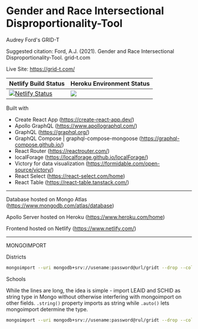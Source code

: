 # Gender and Race Intersectional Disproportionality-Tool

Audrey Ford's GRID-T

Suggested citation: Ford, A.J. (2021). Gender and Race Intersectional Disproportionality-Tool. grid-t.com

Live Site: https://grid-t.com/

| Netlify Build Status  | Heroku Environment Status |
| ------------- | ------------- |
| [![Netlify Status](https://api.netlify.com/api/v1/badges/e86b99c3-8e6c-4886-b30d-c427cd968e51/deploy-status)](https://app.netlify.com/sites/priceless-wilson-fee0d4/deploys)  | ![](https://heroku-status-badges.herokuapp.com/gridt-apollo)  |

Built with
- Create React App (https://create-react-app.dev/)
- Apollo GraphQL (https://www.apollographql.com/)
- GraphQL (https://graphql.org/)
- GraphQL Compose | graphql-compose-mongoose (https://graphql-compose.github.io/)
- React Router (https://reactrouter.com/)
- localForage (https://localforage.github.io/localForage/)
- Victory for data visualization (https://formidable.com/open-source/victory/)
- React Select (https://react-select.com/home)
- React Table (https://react-table.tanstack.com/)

----

Database hosted on Mongo Atlas (https://www.mongodb.com/atlas/database)

Apollo Server hosted on Heroku (https://www.heroku.com/home)

Frontend hosted on Netlify (https://www.netlify.com/)

----

MONGOIMPORT

Districts
```bash
mongoimport --uri mongodb+srv://usename:password@url/gridt --drop --collection districts --type csv --file ~/dev/gridt/server/db/seedData/districts.csv --columnsHaveTypes --fields="LEA_STATE.string(), LEA_STATE_NAME.string(), LEAID.string(), LEA_NAME.string(), LEA_ADDRESS.string(), LEA_CITY.string(), LEA_ZIP.string(), CJJ.string(), LEA_ENR.auto(), LEA_ENR_NONLEAFAC.auto(), LEA_SCHOOLS.auto()"
```
Schools

While the lines are long, the idea is simple - import LEAID and SCHID as string type in Mongo without otherwise interfering with  mongoimport on other fields. `.string()` property imports as string while `.auto()` lets mongoimport determine the type.

```bash
mongoimport --uri mongodb+srv://usename:password@rul/gridt --drop --collection schools --type csv --file ~/dev/gridt/server/db/seedData/schools.csv --columnsHaveTypes --fields="LEA_STATE.auto(), LEA_STATE_NAME.auto(), LEAID.string(), LEA_NAME.auto(), SCHID.string(), SCH_NAME.auto(), COMBOKEY.string(), SCH_IDEAENR_HI_M.auto(), SCH_ENR_HI_M.auto(), RI_HI_M.auto(), TOT_IDEA_W/O_HI_M.auto(), TOT_ENR_W/O_HI_M.auto(), RI_W/O_HI_M.auto(), RR_HI_M_POP.auto(), RI_WH_M_1.auto(), RR_HI_M_WH_M.auto(), SCH_IDEAENR_HI_F.auto(), SCH_ENR_HI_F.auto(), RI_HI_F.auto(), TOT_IDEA_W/O_HI_F.auto(), TOT_ENR_W/O_HI_F.auto(), RI_W/O_HI_F.auto(), RR_HI_F_POP.auto(), RI_WH_F_1.auto(), RR_HI_F_WH_F.auto(), SCH_IDEAENR_AM_M.auto(), SCH_ENR_AM_M.auto(), RI_AM_M.auto(), TOT_IDEA_W/O_AM_M.auto(), TOT_ENR_W/O_AM_M.auto(), RI_W/O_AM_M.auto(), RR_AM_M_POP.auto(), RI_WH_M_2.auto(), RR_AM_M_WH_M.auto(), SCH_IDEAENR_AM_F.auto(), SCH_ENR_AM_F.auto(), RI_AM_F.auto(), TOT_IDEA_W/O_AM_F.auto(), TOT_ENR_W/O_AM_F.auto(), RI_W/O_AM_F.auto(), RR_AM_F_POP.auto(), RI_WH_F_2.auto(), RR_AM_F_WH_F.auto(), SCH_IDEAENR_AS_M.auto(), SCH_ENR_AS_M.auto(), RI_AS_M.auto(), TOT_IDEA_W/O_AS_M.auto(), TOT_ENR_W/O_AS_M.auto(), RI_W/O_AS_M.auto(), RR_AS_M_POP.auto(), RI_WH_M_3.auto(), RR_AS_M_WH_M.auto(), SCH_IDEAENR_AS_F.auto(), SCH_ENR_AS_F.auto(), RI_AS_F.auto(), TOT_IDEA_W/O_AS_F.auto(), TOT_ENR_W/O_AS_F.auto(), RI_W/O_AS_F.auto(), RR_AS_F_POP.auto(), RI_WH_F_3.auto(), RR_AS_F_WH_F.auto(), SCH_IDEAENR_HP_M.auto(), SCH_ENR_HP_M.auto(), RI_HP_M.auto(), TOT_IDEA_W/O_HP_M.auto(), TOT_ENR_W/O_HP_M.auto(), RI_W/O_HP_M.auto(), RR_HP_M_POP.auto(), RI_WH_M_4.auto(), RR_HP_M_WH_M.auto(), SCH_IDEAENR_HP_F.auto(), SCH_ENR_HP_F.auto(), RI_HP_F.auto(), TOT_IDEA_W/O_HP_F.auto(), TOT_ENR_W/O_HP_F.auto(), RI_W/O_HP_F.auto(), RR_HP_F_POP.auto(), RI_WH_F_4.auto(), RR_HP_F_WH_F.auto(), SCH_IDEAENR_BL_M.auto(), SCH_ENR_BL_M.auto(), RI_BL_M.auto(), TOT_IDEA_W/O_BL_M.auto(), TOT_ENR_W/O_BL_M.auto(), RI_W/O_BL_M.auto(), RR_BL_M_POP.auto(), RI_WH_M_5.auto(), RR_BL_M_WH_M.auto(), SCH_IDEAENR_BL_F.auto(), SCH_ENR_BL_F.auto(), RI_BL_F.auto(), TOT_IDEA_W/O_BL_F.auto(), TOT_ENR_W/O_BL_F.auto(), RI_W/O_BL_F.auto(), RR_BL_F_POP.auto(), RI_WH_F_5.auto(), RR_BL_F_WH_F.auto(), SCH_IDEAENR_TR_M.auto(), SCH_ENR_TR_M.auto(), RI_TR_M.auto(), TOT_IDEA_W/O_TR_M.auto(), TOT_ENR_W/O_TR_M.auto(), RI_W/O_TR_M.auto(), RR_TR_M_POP.auto(), RI_WH_M_6.auto(), RR_TR_M_WH_M.auto(), SCH_IDEAENR_TR_F.auto(), SCH_ENR_TR_F.auto(), RI_TR_F.auto(), TOT_IDEA_W/O_TR_F.auto(), TOT_ENR_W/O_TR_F.auto(), RI_W/O_TR_F.auto(), RR_TR_F_POP.auto(), RI_WH_F_6.auto(), RR_TR_F_WH_F.auto(), SCH_IDEAENR_WH_M.auto(), SCH_ENR_WH_M.auto(), RI_WH_M_7.auto(), TOT_IDEA_W/O_WH_M.auto(), TOT_ENR_W/O_WH_M.auto(), RI_W/O_WH_M.auto(), RR_WH_M_POP.auto(), RI_WH_M.auto(), RR_WH_M_WH_M.auto(), SCH_IDEAENR_WH_F.auto(), SCH_ENR_WH_F.auto(), RI_WH_F_7.auto(), TOT_IDEA_W/O_WH_F.auto(), TOT_ENR_W/O_WH_F.auto(), RI_W/O_WH_F.auto(), RR_WH_F_POP.auto(), RI_WH_F.auto(), RR_WH_F_WH_F.auto(), TOT_IDEAENR_M.auto(), TOT_IDEAENR_F.auto(), TOT_IDEA_ENR.auto(), TOT_ENR_M.auto(), TOT_ENR_F.auto(), TOT_ENR.auto(), SCH_IDEA_WH_TOT.auto(), SCH_ENR_WH_TOT.auto(), RI_WH-TOT.auto(), TOT_IDEA_W/O_WH_TOT.auto(), TOT_ENR_W/O_WH_TOT.auto(), RI_W/O_WH_TOT.auto(), RR_WH_TOT_POP.auto(), RR_WH_TOT_WH_TOT.auto(), RR_HI_M_WH_TOT.auto(), RR_HI_F_WH_TOT.auto(), RR_AM_M_WH_TOT.auto(), RR_AM_F_WH_TOT.auto(), RR_AS_M_WH_TOT.auto(), RR_AS_F_WH_TOT.auto(), RR_HP_M_WH_TOT.auto(), RR_HP_F_WH_TOT.auto(), RR_BL_M_WH_TOT.auto(), RR_BL_F_WH_TOT.auto(), RR_TR_M_WH_TOT.auto(), RR_TR_F_WH_TOT.auto()"
```
